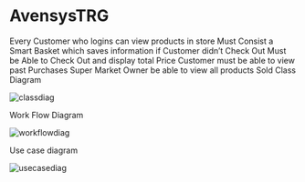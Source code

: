 # AvensysTRG

Every Customer who logins can view products in store
Must Consist a Smart Basket which saves information if Customer didn’t Check Out
Must be Able to Check Out and display total Price
Customer must be able to view past Purchases
Super Market Owner be able to view all products Sold
Class Diagram

![classdiag](https://user-images.githubusercontent.com/90238903/139123959-4a5dabe7-39e0-4479-b8e2-d2b3ba3a22b9.png)

Work Flow Diagram

![workflowdiag](https://user-images.githubusercontent.com/90238903/139124051-388bcfe9-c861-4722-af8c-75b38fcd146f.png)

Use case diagram

![usecasediag](https://user-images.githubusercontent.com/90238903/139124059-008dcb40-1269-4896-b7ed-f3dfebd2f6d8.png)
